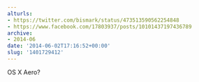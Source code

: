 ```yaml
---
alturls:
- https://twitter.com/bismark/status/473513590562254848
- https://www.facebook.com/17803937/posts/10101437197436789
archive:
- 2014-06
date: '2014-06-02T17:16:52+00:00'
slug: '1401729412'
---
```


OS X Aero?

